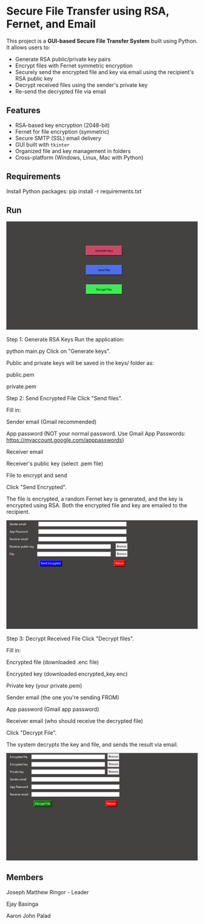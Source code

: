 # Secure File Transfer using RSA, Fernet, and Email

This project is a **GUI-based Secure File Transfer System** built using Python. It allows users to:
- Generate RSA public/private key pairs
- Encrypt files with Fernet symmetric encryption
- Securely send the encrypted file and key via email using the recipient's RSA public key
- Decrypt received files using the sender's private key
- Re-send the decrypted file via email

## Features
- RSA-based key encryption (2048-bit)
- Fernet for file encryption (symmetric)
- Secure SMTP (SSL) email delivery
- GUI built with `tkinter`
- Organized file and key management in folders
- Cross-platform (Windows, Linux, Mac with Python)

## Requirements

Install Python packages:
pip install -r requirements.txt

## Run
![image alt](https://github.com/SilentSevenStars/Secured-send-file-through-email/blob/main/image/homepage.png?raw=true)

Step 1: Generate RSA Keys
Run the application:

python main.py
Click on "Generate keys".

Public and private keys will be saved in the keys/ folder as:

public.pem

private.pem

Step 2: Send Encrypted File
Click "Send files".

Fill in:

Sender email (Gmail recommended)

App password (NOT your normal password. Use Gmail App Passwords: https://myaccount.google.com/apppasswords)

Receiver email

Receiver's public key (select .pem file)

File to encrypt and send

Click "Send Encrypted".

The file is encrypted, a random Fernet key is generated, and the key is encrypted using RSA. Both the encrypted file and key are emailed to the recipient.

![image alt](https://github.com/SilentSevenStars/Secured-send-file-through-email/blob/main/image/encryptpage.png?raw=true)

Step 3: Decrypt Received File
Click "Decrypt files".

Fill in:

Encrypted file (downloaded .enc file)

Encrypted key (downloaded encrypted_key.enc)

Private key (your private.pem)

Sender email (the one you're sending FROM)

App password (Gmail app password)

Receiver email (who should receive the decrypted file)

Click "Decrypt File".

The system decrypts the key and file, and sends the result via email.

![image alt](https://github.com/SilentSevenStars/Secured-send-file-through-email/blob/main/image/decryptpage.png?raw=true)

## Members
Joseph Matthew Ringor - Leader

Ejay Basinga

Aaron John Palad

